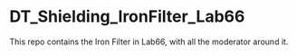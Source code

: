 # DT_Shielding_IronFilter_Lab66

This repo contains the Iron Filter in Lab66, with all the moderator around it.
